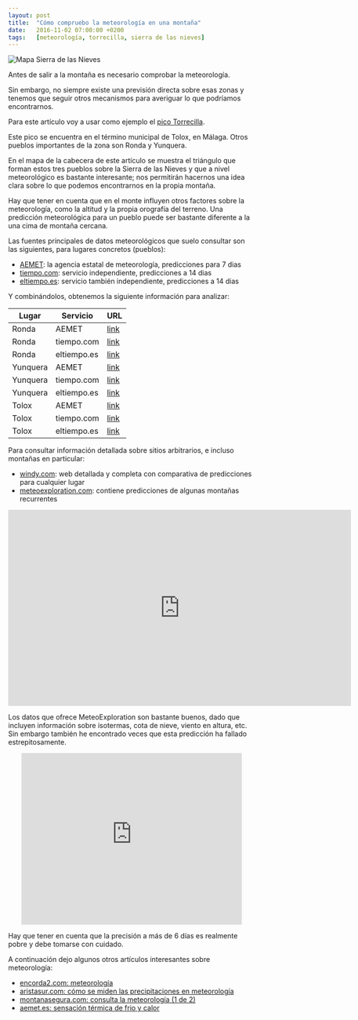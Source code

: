 ```yaml
---
layout: post
title:  "Cómo compruebo la meteorología en una montaña"
date:   2016-11-02 07:00:00 +0200
tags:	[meteorología, torrecilla, sierra de las nieves]
---
```


![Mapa Sierra de las Nieves][weather]

Antes de salir a la montaña es necesario comprobar la meteorología.

Sin embargo, no siempre existe una previsión directa sobre esas zonas y tenemos
que seguir otros mecanismos para averiguar lo que podríamos encontrarnos.

Para este artículo voy a usar como ejemplo el [pico Torrecilla][wiki_torrecilla].

<!--more-->

Este pico se encuentra en el término municipal de Tolox, en Málaga. Otros
pueblos importantes de la zona son Ronda y Yunquera.

En el mapa de la cabecera de este artículo se muestra el triángulo que forman
estos tres pueblos sobre la Sierra de las Nieves y que a nivel meteorológico
es bastante interesante; nos permitirán hacernos una idea clara sobre lo que
podemos encontrarnos en la propia montaña.

Hay que tener en cuenta que en el monte influyen otros factores sobre la meteorología, como la
altitud y la propia orografía del terreno. Una predicción meteorológica para un pueblo puede ser
bastante diferente a la una cima de montaña cercana.

Las fuentes principales de datos meteorológicos que suelo consultar son las siguientes, para
lugares concretos (pueblos):

 * [AEMET][aemet]: la agencia estatal de meteorología, predicciones para 7 dias
 * [tiempo.com][tiempo.com]: servicio independiente, predicciones a 14 dias
 * [eltiempo.es][eltiempo.es]: servicio también independiente, predicciones a 14 dias

Y combinándolos, obtenemos la siguiente información para analizar:

| Lugar		| Servicio	| URL				|
|---------------|---------------|-------------------------------|
| Ronda		| AEMET		| [link][aemet_ronda]		|
| Ronda		| tiempo.com	| [link][tiempo.com_ronda]	|
| Ronda		| eltiempo.es	| [link][eltiempo.es_ronda]	|
| Yunquera	| AEMET		| [link][aemet_yunquera]	|
| Yunquera	| tiempo.com	| [link][tiempo.com_yunquera]	|
| Yunquera	| eltiempo.es	| [link][eltiempo.es_yunquera]	|
| Tolox		| AEMET		| [link][aemet_tolox]		|
| Tolox		| tiempo.com	| [link][tiempo.com_tolox]	|
| Tolox		| eltiempo.es	| [link][eltiempo.es_tolox]	|

Para consultar información detallada sobre sitios arbitrarios, e incluso montañas en particular:

 * [windy.com][windy]: web detallada y completa con comparativa de predicciones para cualquier lugar
 * [meteoexploration.com][me.com]: contiene predicciones de algunas montañas recurrentes

<center>
<iframe width="700" height="400"
        src="https://embed.windy.com/embed2.html?lat=36.646&lon=-5.008&zoom=10&level=surface&overlay=wind&menu=&message=&marker=&calendar=24&pressure=&type=map&location=coordinates&detail=true&detailLat=36.692&detailLon=-5.009&metricWind=km%2Fh&metricTemp=%C2%B0C&radarRange=-1"
        frameborder="0">
</iframe>
</center>

Los datos que ofrece MeteoExploration son bastante buenos, dado que incluyen
información sobre isotermas, cota de nieve, viento en altura, etc. Sin embargo
también he encontrado veces que esta predicción ha fallado estrepitosamente.

<center>
<iframe width="450" height="350" frameborder="0" scrolling="no"
	src="https://meteoexploration.com/mountain/getweather.php?code=IBP040&lang=es&si=Metric&wgsz=1">
</iframe>
</center>

Hay que tener en cuenta que la precisión a más de 6 días es realmente pobre
y debe tomarse con cuidado.

A continuación dejo algunos otros artículos interesantes sobre meteorología:

 * [encorda2.com: meteorología][encorda2.com]
 * [aristasur.com: cómo se miden las precipitaciones en meteorología][aristasur.com]
 * [montanasegura.com: consulta la meteorología (1 de 2)][montanasegura.com]
 * [aemet.es: sensación térmica de frio y calor][aemet.es_windchill]


[weather]:			{{site.url}}/assets/weather_sierra_nieves.png
[wiki_torrecilla]:		https://es.wikipedia.org/wiki/Torrecilla
[aemet]:			http://www.aemet.es/
[tiempo.com]:			http://www.tiempo.com/
[eltiempo.es]:			https://www.eltiempo.es
[me.com]:			http://meteoexploration.com/
[aemet_ronda]:			http://www.aemet.es/es/eltiempo/prediccion/municipios/ronda-id29084
[tiempo.com_ronda]:		http://www.tiempo.com/ronda.htm
[eltiempo.es_ronda]:		https://www.eltiempo.es/ronda.html
[aemet_yunquera]:		http://www.aemet.es/es/eltiempo/prediccion/municipios/yunquera-id29100
[tiempo.com_yunquera]:		http://www.tiempo.com/yunquera.htm
[eltiempo.es_yunquera]:		https://www.eltiempo.es/yunquera.html
[aemet_tolox]:			http://www.aemet.es/es/eltiempo/prediccion/municipios/tolox-id29090
[tiempo.com_tolox]:		http://www.tiempo.com/tolox.htm
[eltiempo.es_tolox]:		https://www.eltiempo.es/tolox.html
[encorda2.com]:			http://encorda2.com/seguridad-en-montana/meteorologia/
[aristasur.com]:		http://www.aristasur.com/contenido/como-se-miden-las-precipitaciones-en-meteorologia
[montanasegura.com]:		http://www.montanasegura.com/consulta-la-meteorologia/
[aemet.es_windchill]:		http://www.aemet.es/es/conocermas/montana/detalles/sensaciontermica
[windy]:			https://windy.com
